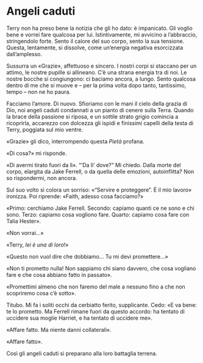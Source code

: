 # Angeli caduti

Terry non ha preso bene la notizia che gli ho dato: è impanicato. Gli voglio bene e vorrei fare qualcosa per lui. Istintivamente, mi avvicino a l’abbraccio, stringendolo forte. Sento il calore del suo corpo, sento la sua tensione. Questa, lentamente, si dissolve, come un’energia negativa esorcizzata dall’amplesso.

Sussurra un «Grazie», affettuoso e sincero. I nostri corpi si staccano per un attimo, le nostre pupille si allineano. C’è una strana energia tra di noi. Le nostre bocche si congiungono: ci baciamo ancora, a lungo. Sento qualcosa dentro di me che si muove e – per la prima volta dopo tanto, tantissimo, tempo – non ne ho paura.

Facciamo l’amore. Di nuovo. Sfioriamo con le mani il cielo della grazia di Dio, noi angeli caduti condannati a un pianto di cenere sulla Terra. Quando la brace della passione si riposa, e un sottile strato grigio comincia a ricoprirla, accarezzo con dolcezza gli ispidi e finissimi capelli della testa di Terry, poggiata sul mio ventre.

«Grazie» gli dico, interrompendo questa *Pietà* profana.

«Di cosa?» mi risponde.

«Di avermi tirato fuori da lì». “‘Da lì’ dove?” Mi chiedo. Dalla morte del corpo, elargita da Jake Ferrell, o da quella delle emozioni, autoinflitta? Non so rispondermi, non ancora.

Sul suo volto si colora un sorriso: «“Servire e proteggere”. È il mio lavoro» ironizza. Poi riprende: «Faith, adesso cosa facciamo?»

«Primo: cerchiamo Jake Ferrell. Secondo: capiamo quanti ce ne sono e chi sono. Terzo: capiamo cosa vogliono fare. Quarto: capiamo cosa fare con Talia Hester».

«Non vorrai…»

«Terry, *lei è una di loro*!»

«Questo non vuol dire che dobbiamo… Tu mi devi promettere…»

«Non ti prometto nulla! Non sappiamo chi siano davvero, che cosa vogliano fare e che cosa abbiano fatto in passato».

«Promettimi almeno che non faremo del male a nessuno fino a che non scopriremo cosa c’è sotto».

Titubo. Mi fa i soliti occhi da cerbiatto ferito, supplicante. Cedo: «E va bene: te lo prometto. Ma Ferrell rimane fuori da questo accordo: ha tentato di uccidere sua moglie Harriet, e ha tentato di uccidere me».

«Affare fatto. Ma niente danni collaterali».

«Affare fatto».

Così gli angeli caduti si preparano alla loro battaglia terrena.
